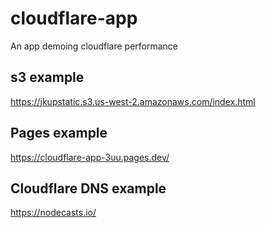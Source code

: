 # cloudflare-app

An app demoing cloudflare performance

## s3 example

https://jkupstatic.s3.us-west-2.amazonaws.com/index.html

## Pages example

https://cloudflare-app-3uu.pages.dev/

## Cloudflare DNS example

https://nodecasts.io/
